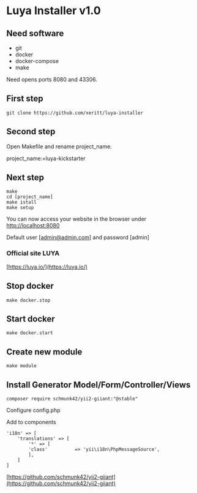 # Luya Installer v1.0

## Need software

* git
* docker
* docker-compose
* make

Need opens ports 8080 and 43306.

## First step

```shell
git clone https://github.com/xeritt/luya-installer
```
## Second step
Open Makefile and rename project_name.

project_name:=luya-kickstarter

## Next step 

```text
make
cd [project_name]
make istall
make setup
```
You can now access your website in the browser under [http://localhost:8080](http://localhost:8080/)

Default user [admin@admin.com] and password [admin]

### Official site LUYA 

[https://luya.io/](https://luya.io/)

## Stop docker

```shell
make docker.stop
```

## Start docker

```shell
make docker.start
```

## Create new module

```shell
make module
```

## Install Generator Model/Form/Controller/Views

```shell
composer require schmunk42/yii2-giiant:"@stable"
```

Configure config.php

Add to components

```shell
'i18n' => [
	'translations' => [
		'*' => [
		'class'          => 'yii\i18n\PhpMessageSource',
		],
	]
]
```

[https://github.com/schmunk42/yii2-giiant](https://github.com/schmunk42/yii2-giiant)
